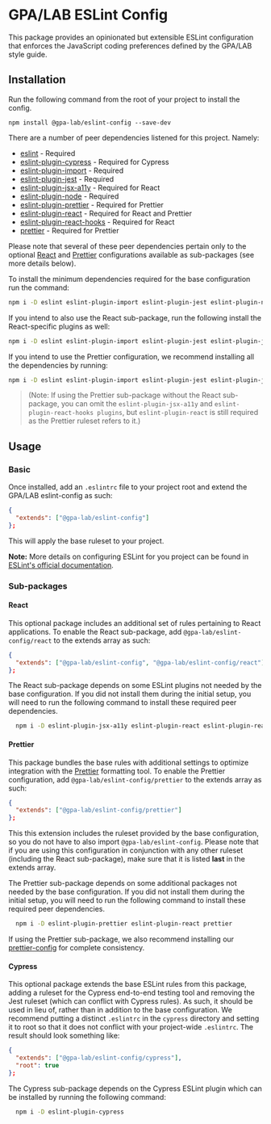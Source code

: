 # GPA/LAB ESLint Config

This package provides an opinionated but extensible ESLint configuration that enforces the JavaScript coding preferences defined by the GPA/LAB style guide.

## Installation

Run the following command from the root of your project to install the config.

`npm install @gpa-lab/eslint-config --save-dev`

There are a number of peer dependencies listened for this project. Namely:

- [eslint](https://eslint.org/docs/) - Required
- [eslint-plugin-cypress](https://github.com/cypress-io/eslint-plugin-cypress) - Required for Cypress
- [eslint-plugin-import](https://github.com/benmosher/eslint-plugin-import) - Required
- [eslint-plugin-jest](https://www.npmjs.com/package/eslint-plugin-jest) - Required
- [eslint-plugin-jsx-a11y](https://github.com/evcohen/eslint-plugin-jsx-a11y) - Required for React
- [eslint-plugin-node](github.com/mysticatea/eslint-plugin-node) - Required
- [eslint-plugin-prettier](https://github.com/prettier/eslint-plugin-prettier) - Required for Prettier
- [eslint-plugin-react](https://github.com/yannickcr/eslint-plugin-react) - Required for React and Prettier
- [eslint-plugin-react-hooks](https://github.com/facebook/react/tree/master/packages/eslint-plugin-react-hooks) - Required for React
- [prettier](https://prettier.io/docs/en/) - Required for Prettier

Please note that several of these peer dependencies pertain only to the optional [React](#React) and [Prettier](#Prettier) configurations available as sub-packages (see more details below).

To install the minimum dependencies required for the base configuration run the command:

```bash
npm i -D eslint eslint-plugin-import eslint-plugin-jest eslint-plugin-node
```

If you intend to also use the React sub-package, run the following install the React-specific plugins as well:

```bash
npm i -D eslint eslint-plugin-import eslint-plugin-jest eslint-plugin-jsx-a11y eslint-plugin-node eslint-plugin-react eslint-plugin-react-hooks
```

If you intend to use the Prettier configuration, we recommend installing all the dependencies by running:

```bash
npm i -D eslint eslint-plugin-import eslint-plugin-jest eslint-plugin-jsx-a11y eslint-plugin-node eslint-plugin-prettier eslint-plugin-react eslint-plugin-react-hooks prettier
```

> (Note: If using the Prettier sub-package without the React sub-package, you can omit the `eslint-plugin-jsx-a11y` and `eslint-plugin-react-hooks plugins`, but `eslint-plugin-react` is still required as the Prettier ruleset refers to it.)

## Usage

### Basic

Once installed, add an `.eslintrc` file to your project root and extend the GPA/LAB eslint-config as such:

```json
{
  "extends": ["@gpa-lab/eslint-config"]
};
```

This will apply the base ruleset to your project.

**Note:** More details on configuring ESLint for you project can be found in [ESLint's official documentation](https://eslint.org/docs/user-guide/configuring).

### Sub-packages

#### React

This optional package includes an additional set of rules pertaining to React applications. To enable the React sub-package, add `@gpa-lab/eslint-config/react` to the extends array as such:

```json
{
  "extends": ["@gpa-lab/eslint-config", "@gpa-lab/eslint-config/react"]
};
```

The React sub-package depends on some ESLint plugins not needed by the base configuration. If you did not install them during the initial setup, you will need to run the following command to install these required peer dependencies.

```bash
  npm i -D eslint-plugin-jsx-a11y eslint-plugin-react eslint-plugin-react-hooks
```

#### Prettier

This package bundles the base rules with additional settings to optimize integration with the [Prettier](https://prettier.io/) formatting tool. To enable the Prettier configuration, add `@gpa-lab/eslint-config/prettier` to the extends array as such:

```json
{
  "extends": ["@gpa-lab/eslint-config/prettier"]
};
```

This this extension includes the ruleset provided by the base configuration, so you do not have to also import `@gpa-lab/eslint-config`. Please note that if you are using this configuration in conjunction with any other ruleset (including the React sub-package), make sure that it is listed **last** in the extends array.

The Prettier sub-package depends on some additional packages not needed by the base configuration. If you did not install them during the initial setup, you will need to run the following command to install these required peer dependencies.

```bash
  npm i -D eslint-plugin-prettier eslint-plugin-react prettier
```

If using the Prettier sub-package, we also recommend installing our [prettier-config](https://www.npmjs.com/package/@gpa-lab/prettier-config) for complete consistency.

#### Cypress

This optional package extends the base ESLint rules from this package, adding a ruleset for the Cypress end-to-end testing tool and removing the Jest ruleset (which can conflict with Cypress rules). As such, it should be used in lieu of, rather than in addition to the base configuration. We recommend putting a distinct `.eslintrc` in the `cypress` directory and setting it to root so that it does not conflict with your project-wide `.eslintrc`. The result should look something like:

```json
{
  "extends": ["@gpa-lab/eslint-config/cypress"],
  "root": true
};
```

The Cypress sub-package depends on the Cypress ESLint plugin which can be installed by running the following command:

```bash
  npm i -D eslint-plugin-cypress
```
